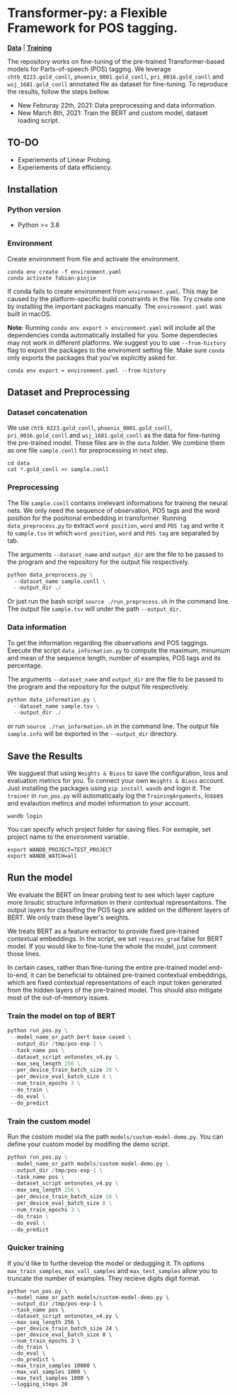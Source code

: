 # Transformer-py: a Flexible Framework for POS tagging.

[**Data**](#dataset-and-preprocessing) | [**Training**](#run-the-model)



The repository works on fine-tuning of the pre-trained Transformer-based models for Parts-of-speech (POS) tagging. We leverage `chtb_0223.gold_conll`, `phoenix_0001.gold_conll`, `pri_0016.gold_conll` and `wsj_1681.gold_conll` annotated file as dataset for fine-tuning. To reproduce the results, follow the steps bellow.

* New Februray 22th, 2021: Data preprocessing and data information.
* New March 8th, 2021: Train the BERT and custom model, dataset loading script.
    

## TO-DO
* Experiements of Linear Probing.
* Experiements of data efficiency.


## Installation

### Python version

* Python >= 3.8

### Environment

Create environment from file and activate the environment.

```
conda env create -f environment.yaml
conda activate fabian-pinjie
```

If conda fails to create environment from `environment.yaml`. This may be caused by the platform-specific build constraints in the file. Try create one by installing the important packages manually. The `environment.yaml` was built in macOS.

**Note**: Running `conda env export > environment.yaml` will include all the 
dependencies conda automatically installed for you. Some dependecies may not work in different platforms.
We suggest you to use `--from-history` flag to export the packages to the enviroment setting file.
Make sure `conda` only exports the packages that you've explicitly asked for.

```
conda env export > environment.yaml --from-history
```

## Dataset and Preprocessing

### Dataset concatenation

We use `chtb_0223.gold_conll`, `phoenix_0001.gold_conll`, `pri_0016.gold_conll` and `wsj_1681.gold_conll` as the data for fine-tuning the pre-trained model.
These files are in the `data` folder. We combine them as one file `sample.conll` for preprocessing in next step.

```
cd data
cat *.gold_conll >> sample.conll
```

### Preprocessing

The file `sample.conll` contains irrelevant informations for training the neural nets.
We only need the sequence of observation, POS tags and the word position for the positional embedding in transformer. Running `data_preprocess.py` to extract `word position`, `word` and `POS tag` and write it to
`sample.tsv` in which `word position`, `word` and `POS tag` are separated by tab. 

The arguments `--dataset_name` and `output_dir` are the file to be passed to the program and the repository for the output file respectively. 

```python
python data_preprocess.py \
  --dataset_name sample.conll \
  --output_dir ./
```

Or just run the bash script `source ./run_preprocess.sh` in the command line. The output file `sample.tsv` will under the 
path `--output_dir`. 


### Data information

To get the information regarding the observations and POS taggings. Execute the script `data_information.py` to compute the
maximum, minumum and mean of the sequence length, number of examples, POS tags and its percentage.

The arguments `--dataset_name` and `output_dir` are the file to be passed to the program and the repository for the output file respectively. 

```python
python data_information.py \
  --dataset_name sample.tsv \
  --output_dir ./
```

or run `source ./run_information.sh` in the command line. The output file `sample.info` will be exported in the  `--output_dir` directory.

## Save the Results

We sugguest that using `Weights & Biass` to save the configuration, loss and evaluation metrics for you.
To connect your own `Weights & Biass` account. Just installing the packages using `pip install wandb`
and login it. The `trainer` in `run_pos.py` will automaticaaly log the `TrainingArguments`, losses and evalaution
metircs and model information to your account. 

```
wandb login
```

You can specify which project folder for saving files. For exmaple, set project name 
to the environment variable.

```
export WANDB_PROJECT=TEST_PROJECT
export WANDB_WATCH=all
```

## Run the model

We evaluate the BERT on linear probing test to see which layer capture more linsutic structure 
information in therir contextual representaitons. The output layers for classifing the POS tags are added on the different layers of BERT. We only train these layer's weights.

We treats BERT as a feature extractor to provide fixed pre-trained contextual embeddings.
In the script, we set `requires_grad` false for BERT model. If you would like to fine-tune the whole the model, just comment those lines.

In certain cases, rather than fine-tuning the entire pre-trained model end-to-end, it can be beneficial to obtained pre-trained contextual embeddings, which are fixed contextual representations of each input token generated from the hidden layers of the pre-trained model. This should also mitigate most of the out-of-memory issues.


### Train the model on top of BERT 

```python
python run_pos.py \
 --model_name_or_path bert-base-cased \
 --output_dir /tmp/pos-exp-1 \
 --task_name pos \
 --dataset_script ontonotes_v4.py \
 --max_seq_length 256 \
 --per_device_train_batch_size 16 \
 --per_device_eval_batch_size 8 \
 --num_train_epochs 3 \
 --do_train \
 --do_eval \
 --do_predict
```

### Train the custom model

Run the costom model via the path `models/custom-model-demo.py`.
You can define your custom model by modifing the demo script.

```python
python run_pos.py \
 --model_name_or_path models/custom-model-demo.py \
 --output_dir /tmp/pos-exp-1 \
 --task_name pos \
 --dataset_script ontonotes_v4.py \
 --max_seq_length 256 \
 --per_device_train_batch_size 16 \
 --per_device_eval_batch_size 8 \
 --num_train_epochs 3 \
 --do_train \
 --do_eval \
 --do_predict
```

### Quicker training  

If you'd like to furthe develop the model or dedugging it. 
Th options `max_train_samples`, `max_vall_samples` and `max_test_samples` allow you to truncate the number of examples.
They recieve digits digit format.

```
python run_pos.py \
 --model_name_or_path models/custom-model-demo.py \
 --output_dir /tmp/pos-exp-1 \
 --task_name pos \
 --dataset_script ontonotes_v4.py \
 --max_seq_length 256 \
 --per_device_train_batch_size 24 \
 --per_device_eval_batch_size 8 \
 --num_train_epochs 3 \
 --do_train \
 --do_eval \
 --do_predict \
 --max_train_samples 10000 \
 --max_val_samples 1000 \
 --max_test_samples 1000 \
 --logging_steps 20 
```
